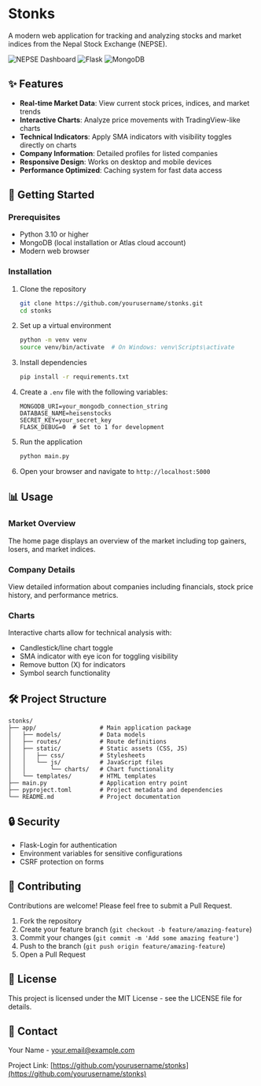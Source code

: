 # Stonks

A modern web application for tracking and analyzing stocks and market indices from the Nepal Stock Exchange (NEPSE).

![NEPSE Dashboard](https://img.shields.io/badge/NEPSE-Dashboard-brightgreen)
![Flask](https://img.shields.io/badge/Built%20with-Flask-blue)
![MongoDB](https://img.shields.io/badge/Database-MongoDB-green)

## ✨ Features

- **Real-time Market Data**: View current stock prices, indices, and market trends
- **Interactive Charts**: Analyze price movements with TradingView-like charts
- **Technical Indicators**: Apply SMA indicators with visibility toggles directly on charts
- **Company Information**: Detailed profiles for listed companies
- **Responsive Design**: Works on desktop and mobile devices
- **Performance Optimized**: Caching system for fast data access

## 🚀 Getting Started

### Prerequisites

- Python 3.10 or higher
- MongoDB (local installation or Atlas cloud account)
- Modern web browser

### Installation

1. Clone the repository
   ```bash
   git clone https://github.com/yourusername/stonks.git
   cd stonks
   ```

2. Set up a virtual environment
   ```bash
   python -m venv venv
   source venv/bin/activate  # On Windows: venv\Scripts\activate
   ```

3. Install dependencies
   ```bash
   pip install -r requirements.txt
   ```

4. Create a `.env` file with the following variables:
   ```
   MONGODB_URI=your_mongodb_connection_string
   DATABASE_NAME=heisenstocks
   SECRET_KEY=your_secret_key
   FLASK_DEBUG=0  # Set to 1 for development
   ```

5. Run the application
   ```bash
   python main.py
   ```

6. Open your browser and navigate to `http://localhost:5000`

## 📊 Usage

### Market Overview
The home page displays an overview of the market including top gainers, losers, and market indices.

### Company Details
View detailed information about companies including financials, stock price history, and performance metrics.

### Charts
Interactive charts allow for technical analysis with:
- Candlestick/line chart toggle
- SMA indicator with eye icon for toggling visibility
- Remove button (X) for indicators
- Symbol search functionality

## 🛠️ Project Structure

```
stonks/
├── app/                  # Main application package
│   ├── models/           # Data models
│   ├── routes/           # Route definitions
│   ├── static/           # Static assets (CSS, JS)
│   │   ├── css/          # Stylesheets
│   │   └── js/           # JavaScript files
│   │       └── charts/   # Chart functionality
│   └── templates/        # HTML templates
├── main.py               # Application entry point
├── pyproject.toml        # Project metadata and dependencies
└── README.md             # Project documentation
```

## 🔒 Security

- Flask-Login for authentication
- Environment variables for sensitive configurations
- CSRF protection on forms

## 🤝 Contributing

Contributions are welcome! Please feel free to submit a Pull Request.

1. Fork the repository
2. Create your feature branch (`git checkout -b feature/amazing-feature`)
3. Commit your changes (`git commit -m 'Add some amazing feature'`)
4. Push to the branch (`git push origin feature/amazing-feature`)
5. Open a Pull Request

## 📝 License

This project is licensed under the MIT License - see the LICENSE file for details.

## 📧 Contact

Your Name - [your.email@example.com](mailto:your.email@example.com)

Project Link: [https://github.com/yourusername/stonks](https://github.com/yourusername/stonks)